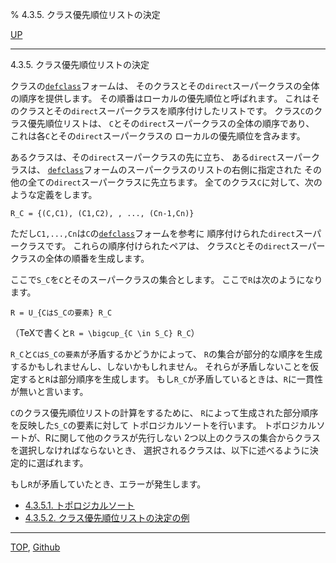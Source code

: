 % 4.3.5. クラス優先順位リストの決定

[UP](4.3.html)  

---

4.3.5. クラス優先順位リストの決定


クラスの[`defclass`](7.7.defclass.html)フォームは、
そのクラスとその`direct`スーパークラスの全体の順序を提供します。
その順番はローカルの優先順位と呼ばれます。
これはそのクラスとその`direct`スーパークラスを順序付けしたリストです。
クラス`C`のクラス優先順位リストは、
`C`とその`direct`スーパークラスの全体の順序であり、
これは各`C`とその`direct`スーパークラスの
ローカルの優先順位を含みます。

あるクラスは、その`direct`スーパークラスの先に立ち、
ある`direct`スーパークラスは、
[`defclass`](7.7.defclass.html)フォームのスーパークラスのリストの右側に指定された
その他の全ての`direct`スーパークラスに先立ちます。
全てのクラス`C`に対して、次のような定義をします。

```
R_C = {(C,C1), (C1,C2), , ..., (Cn-1,Cn)}
```

ただし`C1,...,Cn`は`C`の[`defclass`](7.7.defclass.html)フォームを参考に
順序付けられた`direct`スーパークラスです。
これらの順序付けられたペアは、
クラス`C`とその`direct`スーパークラスの全体の順番を生成します。

ここで`S_C`を`C`とそのスーパークラスの集合とします。
ここで`R`は次のようになります。

```
R = U_{CはS_Cの要素} R_C
```

（TeXで書くと`R = \bigcup_{C \in S_C} R_C`）

`R_C`と`CはS_Cの要素`が矛盾するかどうかによって、
`R`の集合が部分的な順序を生成するかもしれませんし、しないかもしれません。
それらが矛盾しないことを仮定すると`R`は部分順序を生成します。
もし`R_C`が矛盾しているときは、`R`に一貫性が無いと言います。

`C`のクラス優先順位リストの計算をするために、
`R`によって生成された部分順序を反映した`S_C`の要素に対して
トポロジカルソートを行います。
トポロジカルソートが、Rに関して他のクラスが先行しない
2つ以上のクラスの集合からクラスを選択しなければならないとき、
選択されるクラスは、以下に述べるように決定的に選ばれます。

もし`R`が矛盾していたとき、エラーが発生します。

- [4.3.5.1. トポロジカルソート](4.3.5.1.html)
- [4.3.5.2. クラス優先順位リストの決定の例](4.3.5.2.html)


---
[TOP](index.html),  [Github](https://github.com/nptcl/npt-japanese)


